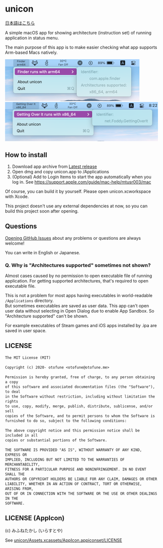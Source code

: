 unicon
===

[日本語はこちら](./README-ja.md)

A simple macOS app for showing architecture (instruction set) of running application in status menu.

The main purpose of this app is to make easier checking what app supports Arm-based Macs natively.

<img src="./docs/finder@2x.png" width="443px">
<img src="./docs/getting_over_it@2x.png" width="511px">

How to install
---

1. Download app archive from [Latest release](https://github.com/otofune/unicon/releases/latest)
2. Open dmg and copy unicon.app to /Applications
3. (Optional) Add to Login Items to start the app automatically when you log in. See https://support.apple.com/guide/mac-help/mtusr003/mac

Of course, you can build it by yourself.
Please open unicon.xcworkspace with Xcode.

This project doesn't use any external dependencies at now, so you can build this project soon after opening.

Questions
---

[Opening GitHub Issues](https://github.com/otofune/unicon/issues/new) about any problems or questions are always welcome!

You can write in English or Japanese.

### Q. Why is "Architectures supported" sometimes not shown?

Almost cases caused by no permission to open executable file of running application. For getting supported architectures, that's required to open executable file.

This is not a problem for most apps having executables in world-readable `/Applications` directory.  
But sometimes executables are saved as user data.
This app can't open user data without selecting in Open Dialog due to enable App Sandbox. So "Architecture supported" can't be shown.

For example executables of Steam games and iOS apps installed by .ipa are saved in user space.

LICENSE
---

```
The MIT License (MIT)

Copyright (c) 2020- otofune <otofune@otofune.me>

Permission is hereby granted, free of charge, to any person obtaining a copy
of this software and associated documentation files (the "Software"), to deal
in the Software without restriction, including without limitation the rights
to use, copy, modify, merge, publish, distribute, sublicense, and/or sell
copies of the Software, and to permit persons to whom the Software is
furnished to do so, subject to the following conditions:

The above copyright notice and this permission notice shall be included in all
copies or substantial portions of the Software.

THE SOFTWARE IS PROVIDED "AS IS", WITHOUT WARRANTY OF ANY KIND, EXPRESS OR
IMPLIED, INCLUDING BUT NOT LIMITED TO THE WARRANTIES OF MERCHANTABILITY,
FITNESS FOR A PARTICULAR PURPOSE AND NONINFRINGEMENT. IN NO EVENT SHALL THE
AUTHORS OR COPYRIGHT HOLDERS BE LIABLE FOR ANY CLAIM, DAMAGES OR OTHER
LIABILITY, WHETHER IN AN ACTION OF CONTRACT, TORT OR OTHERWISE, ARISING FROM,
OUT OF OR IN CONNECTION WITH THE SOFTWARE OR THE USE OR OTHER DEALINGS IN THE
SOFTWARE.
```

LICENSE (AppIcon)
---

(c) みふねたかし (いらすとや)

See [unicon/Assets.xcassets/AppIcon.appiconset/LICENSE](./unicon/Assets.xcassets/AppIcon.appiconset/LICENSE)
